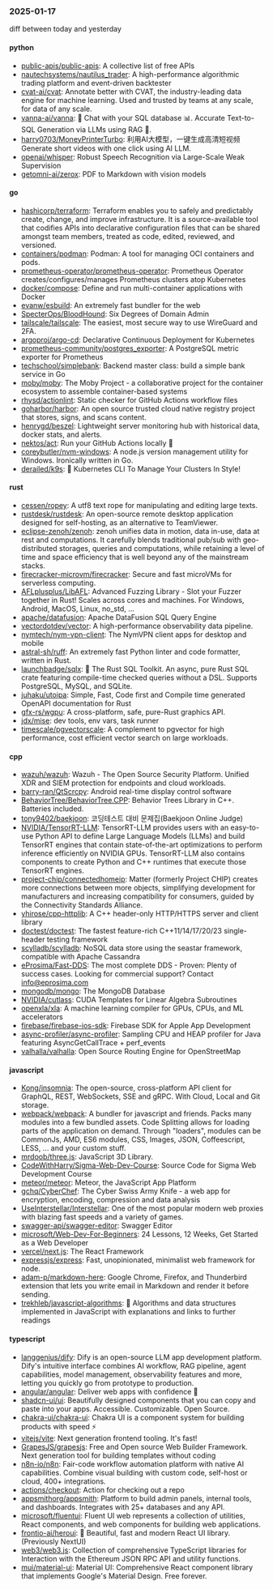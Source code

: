 ### 2025-01-17
diff between today and yesterday

#### python
* [public-apis/public-apis](https://github.com/public-apis/public-apis): A collective list of free APIs
* [nautechsystems/nautilus_trader](https://github.com/nautechsystems/nautilus_trader): A high-performance algorithmic trading platform and event-driven backtester
* [cvat-ai/cvat](https://github.com/cvat-ai/cvat): Annotate better with CVAT, the industry-leading data engine for machine learning. Used and trusted by teams at any scale, for data of any scale.
* [vanna-ai/vanna](https://github.com/vanna-ai/vanna): 🤖 Chat with your SQL database 📊. Accurate Text-to-SQL Generation via LLMs using RAG 🔄.
* [harry0703/MoneyPrinterTurbo](https://github.com/harry0703/MoneyPrinterTurbo): 利用AI大模型，一键生成高清短视频 Generate short videos with one click using AI LLM.
* [openai/whisper](https://github.com/openai/whisper): Robust Speech Recognition via Large-Scale Weak Supervision
* [getomni-ai/zerox](https://github.com/getomni-ai/zerox): PDF to Markdown with vision models

#### go
* [hashicorp/terraform](https://github.com/hashicorp/terraform): Terraform enables you to safely and predictably create, change, and improve infrastructure. It is a source-available tool that codifies APIs into declarative configuration files that can be shared amongst team members, treated as code, edited, reviewed, and versioned.
* [containers/podman](https://github.com/containers/podman): Podman: A tool for managing OCI containers and pods.
* [prometheus-operator/prometheus-operator](https://github.com/prometheus-operator/prometheus-operator): Prometheus Operator creates/configures/manages Prometheus clusters atop Kubernetes
* [docker/compose](https://github.com/docker/compose): Define and run multi-container applications with Docker
* [evanw/esbuild](https://github.com/evanw/esbuild): An extremely fast bundler for the web
* [SpecterOps/BloodHound](https://github.com/SpecterOps/BloodHound): Six Degrees of Domain Admin
* [tailscale/tailscale](https://github.com/tailscale/tailscale): The easiest, most secure way to use WireGuard and 2FA.
* [argoproj/argo-cd](https://github.com/argoproj/argo-cd): Declarative Continuous Deployment for Kubernetes
* [prometheus-community/postgres_exporter](https://github.com/prometheus-community/postgres_exporter): A PostgreSQL metric exporter for Prometheus
* [techschool/simplebank](https://github.com/techschool/simplebank): Backend master class: build a simple bank service in Go
* [moby/moby](https://github.com/moby/moby): The Moby Project - a collaborative project for the container ecosystem to assemble container-based systems
* [rhysd/actionlint](https://github.com/rhysd/actionlint): Static checker for GitHub Actions workflow files
* [goharbor/harbor](https://github.com/goharbor/harbor): An open source trusted cloud native registry project that stores, signs, and scans content.
* [henrygd/beszel](https://github.com/henrygd/beszel): Lightweight server monitoring hub with historical data, docker stats, and alerts.
* [nektos/act](https://github.com/nektos/act): Run your GitHub Actions locally 🚀
* [coreybutler/nvm-windows](https://github.com/coreybutler/nvm-windows): A node.js version management utility for Windows. Ironically written in Go.
* [derailed/k9s](https://github.com/derailed/k9s): 🐶 Kubernetes CLI To Manage Your Clusters In Style!

#### rust
* [cessen/ropey](https://github.com/cessen/ropey): A utf8 text rope for manipulating and editing large texts.
* [rustdesk/rustdesk](https://github.com/rustdesk/rustdesk): An open-source remote desktop application designed for self-hosting, as an alternative to TeamViewer.
* [eclipse-zenoh/zenoh](https://github.com/eclipse-zenoh/zenoh): zenoh unifies data in motion, data in-use, data at rest and computations. It carefully blends traditional pub/sub with geo-distributed storages, queries and computations, while retaining a level of time and space efficiency that is well beyond any of the mainstream stacks.
* [firecracker-microvm/firecracker](https://github.com/firecracker-microvm/firecracker): Secure and fast microVMs for serverless computing.
* [AFLplusplus/LibAFL](https://github.com/AFLplusplus/LibAFL): Advanced Fuzzing Library - Slot your Fuzzer together in Rust! Scales across cores and machines. For Windows, Android, MacOS, Linux, no_std, ...
* [apache/datafusion](https://github.com/apache/datafusion): Apache DataFusion SQL Query Engine
* [vectordotdev/vector](https://github.com/vectordotdev/vector): A high-performance observability data pipeline.
* [nymtech/nym-vpn-client](https://github.com/nymtech/nym-vpn-client): The NymVPN client apps for desktop and mobile
* [astral-sh/ruff](https://github.com/astral-sh/ruff): An extremely fast Python linter and code formatter, written in Rust.
* [launchbadge/sqlx](https://github.com/launchbadge/sqlx): 🧰 The Rust SQL Toolkit. An async, pure Rust SQL crate featuring compile-time checked queries without a DSL. Supports PostgreSQL, MySQL, and SQLite.
* [juhaku/utoipa](https://github.com/juhaku/utoipa): Simple, Fast, Code first and Compile time generated OpenAPI documentation for Rust
* [gfx-rs/wgpu](https://github.com/gfx-rs/wgpu): A cross-platform, safe, pure-Rust graphics API.
* [jdx/mise](https://github.com/jdx/mise): dev tools, env vars, task runner
* [timescale/pgvectorscale](https://github.com/timescale/pgvectorscale): A complement to pgvector for high performance, cost efficient vector search on large workloads.

#### cpp
* [wazuh/wazuh](https://github.com/wazuh/wazuh): Wazuh - The Open Source Security Platform. Unified XDR and SIEM protection for endpoints and cloud workloads.
* [barry-ran/QtScrcpy](https://github.com/barry-ran/QtScrcpy): Android real-time display control software
* [BehaviorTree/BehaviorTree.CPP](https://github.com/BehaviorTree/BehaviorTree.CPP): Behavior Trees Library in C++. Batteries included.
* [tony9402/baekjoon](https://github.com/tony9402/baekjoon): 코딩테스트 대비 문제집(Baekjoon Online Judge)
* [NVIDIA/TensorRT-LLM](https://github.com/NVIDIA/TensorRT-LLM): TensorRT-LLM provides users with an easy-to-use Python API to define Large Language Models (LLMs) and build TensorRT engines that contain state-of-the-art optimizations to perform inference efficiently on NVIDIA GPUs. TensorRT-LLM also contains components to create Python and C++ runtimes that execute those TensorRT engines.
* [project-chip/connectedhomeip](https://github.com/project-chip/connectedhomeip): Matter (formerly Project CHIP) creates more connections between more objects, simplifying development for manufacturers and increasing compatibility for consumers, guided by the Connectivity Standards Alliance.
* [yhirose/cpp-httplib](https://github.com/yhirose/cpp-httplib): A C++ header-only HTTP/HTTPS server and client library
* [doctest/doctest](https://github.com/doctest/doctest): The fastest feature-rich C++11/14/17/20/23 single-header testing framework
* [scylladb/scylladb](https://github.com/scylladb/scylladb): NoSQL data store using the seastar framework, compatible with Apache Cassandra
* [eProsima/Fast-DDS](https://github.com/eProsima/Fast-DDS): The most complete DDS - Proven: Plenty of success cases. Looking for commercial support? Contact info@eprosima.com
* [mongodb/mongo](https://github.com/mongodb/mongo): The MongoDB Database
* [NVIDIA/cutlass](https://github.com/NVIDIA/cutlass): CUDA Templates for Linear Algebra Subroutines
* [openxla/xla](https://github.com/openxla/xla): A machine learning compiler for GPUs, CPUs, and ML accelerators
* [firebase/firebase-ios-sdk](https://github.com/firebase/firebase-ios-sdk): Firebase SDK for Apple App Development
* [async-profiler/async-profiler](https://github.com/async-profiler/async-profiler): Sampling CPU and HEAP profiler for Java featuring AsyncGetCallTrace + perf_events
* [valhalla/valhalla](https://github.com/valhalla/valhalla): Open Source Routing Engine for OpenStreetMap

#### javascript
* [Kong/insomnia](https://github.com/Kong/insomnia): The open-source, cross-platform API client for GraphQL, REST, WebSockets, SSE and gRPC. With Cloud, Local and Git storage.
* [webpack/webpack](https://github.com/webpack/webpack): A bundler for javascript and friends. Packs many modules into a few bundled assets. Code Splitting allows for loading parts of the application on demand. Through "loaders", modules can be CommonJs, AMD, ES6 modules, CSS, Images, JSON, Coffeescript, LESS, ... and your custom stuff.
* [mrdoob/three.js](https://github.com/mrdoob/three.js): JavaScript 3D Library.
* [CodeWithHarry/Sigma-Web-Dev-Course](https://github.com/CodeWithHarry/Sigma-Web-Dev-Course): Source Code for Sigma Web Development Course
* [meteor/meteor](https://github.com/meteor/meteor): Meteor, the JavaScript App Platform
* [gchq/CyberChef](https://github.com/gchq/CyberChef): The Cyber Swiss Army Knife - a web app for encryption, encoding, compression and data analysis
* [UseInterstellar/Interstellar](https://github.com/UseInterstellar/Interstellar): One of the most popular modern web proxies with blazing fast speeds and a variety of games.
* [swagger-api/swagger-editor](https://github.com/swagger-api/swagger-editor): Swagger Editor
* [microsoft/Web-Dev-For-Beginners](https://github.com/microsoft/Web-Dev-For-Beginners): 24 Lessons, 12 Weeks, Get Started as a Web Developer
* [vercel/next.js](https://github.com/vercel/next.js): The React Framework
* [expressjs/express](https://github.com/expressjs/express): Fast, unopinionated, minimalist web framework for node.
* [adam-p/markdown-here](https://github.com/adam-p/markdown-here): Google Chrome, Firefox, and Thunderbird extension that lets you write email in Markdown and render it before sending.
* [trekhleb/javascript-algorithms](https://github.com/trekhleb/javascript-algorithms): 📝 Algorithms and data structures implemented in JavaScript with explanations and links to further readings

#### typescript
* [langgenius/dify](https://github.com/langgenius/dify): Dify is an open-source LLM app development platform. Dify's intuitive interface combines AI workflow, RAG pipeline, agent capabilities, model management, observability features and more, letting you quickly go from prototype to production.
* [angular/angular](https://github.com/angular/angular): Deliver web apps with confidence 🚀
* [shadcn-ui/ui](https://github.com/shadcn-ui/ui): Beautifully designed components that you can copy and paste into your apps. Accessible. Customizable. Open Source.
* [chakra-ui/chakra-ui](https://github.com/chakra-ui/chakra-ui): Chakra UI is a component system for building products with speed ⚡️
* [vitejs/vite](https://github.com/vitejs/vite): Next generation frontend tooling. It's fast!
* [GrapesJS/grapesjs](https://github.com/GrapesJS/grapesjs): Free and Open source Web Builder Framework. Next generation tool for building templates without coding
* [n8n-io/n8n](https://github.com/n8n-io/n8n): Fair-code workflow automation platform with native AI capabilities. Combine visual building with custom code, self-host or cloud, 400+ integrations.
* [actions/checkout](https://github.com/actions/checkout): Action for checking out a repo
* [appsmithorg/appsmith](https://github.com/appsmithorg/appsmith): Platform to build admin panels, internal tools, and dashboards. Integrates with 25+ databases and any API.
* [microsoft/fluentui](https://github.com/microsoft/fluentui): Fluent UI web represents a collection of utilities, React components, and web components for building web applications.
* [frontio-ai/heroui](https://github.com/frontio-ai/heroui): 🚀 Beautiful, fast and modern React UI library. (Previously NextUI)
* [web3/web3.js](https://github.com/web3/web3.js): Collection of comprehensive TypeScript libraries for Interaction with the Ethereum JSON RPC API and utility functions.
* [mui/material-ui](https://github.com/mui/material-ui): Material UI: Comprehensive React component library that implements Google's Material Design. Free forever.
